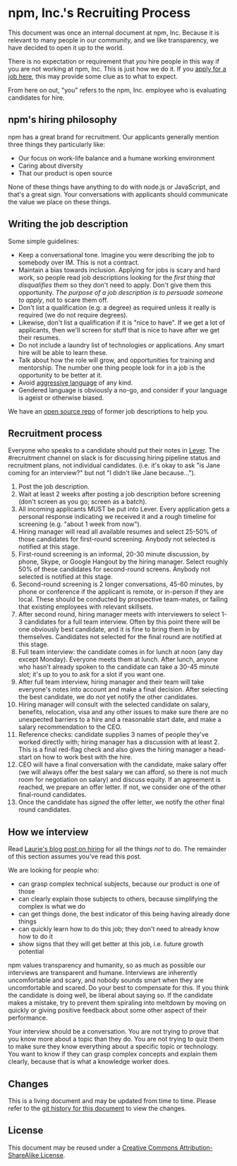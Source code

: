 # npm, Inc.'s Recruiting Process

This document was once an internal document at npm, Inc.  Because it
is relevant to many people in our community, and we like transparency,
we have decided to open it up to the world.

There is no expectation or requirement that *you* hire people in this
way if you are not working at npm, Inc.  This is just how we do it.
If you [apply for a job here](https://www.npmjs.com/jobs), this may
provide some clue as to what to expect.

From here on out, "you" refers to the npm, Inc. employee who is
evaluating candidates for hire.

## npm's hiring philosophy

npm has a great brand for recruitment. Our applicants generally
mention three things they particularly like:

- Our focus on work-life balance and a humane working environment
- Caring about diversity
- That our product is open source

None of these things have anything to do with node.js or JavaScript,
and that's a great sign. Your conversations with applicants should
communicate the value we place on these things.

## Writing the job description

Some simple guidelines:

- Keep a conversational tone. Imagine you were describing the job to
  somebody over IM. This is not a contract.
- Maintain a bias towards inclusion. Applying for jobs is scary and
  hard work, so people read job descriptions looking for the *first
  thing that disqualifies them* so they don't need to apply. Don't
  give them this opportunity. *The purpose of a job description is to
  persuade someone to apply*, not to scare them off.
- Don't list a qualification (e.g. a degree) as required unless it
  really is required (we do not require degrees).
- Likewise, don't list a qualification if it is "nice to have". If we
  get a lot of applicants, then we'll screen for stuff that is nice to
  have after we get their resumes.
- Do not include a laundry list of technologies or applications. Any
  smart hire will be able to learn these.
- Talk about how the role will grow, and opportunities for training
  and mentorship. The number one thing people look for in a job is the
  opportunity to be better at it.
- Avoid [aggressive
  language](https://storify.com/kissane/job-listings-that-don-t-alienate)
  of any kind.
- Gendered language is obviously a no-go, and consider if your
  language is ageist or otherwise biased.

We have an [open source repo](https://github.com/npm/jobs) of former
job descriptions to help you.

## Recruitment process

Everyone who speaks to a candidate should put their notes in
[Lever](https://hire.lever.co/). The #recruitment channel on slack is
for discussing hiring pipeline status and recruitment plans, not
individual candidates. (i.e. it's okay to ask "is Jane coming for an
interview?" but not "I didn't like Jane because...").

1. Post the job description.
2. Wait at least 2 weeks after posting a job description before
   screening (don't screen as you go; screen as a batch).
3. All incoming applicants MUST be put into Lever. Every application
   gets a personal response indicating we received it and a rough
   timeline for screening (e.g. "about 1 week from now").
4. Hiring manager will read all available resumes and select 25-50% of
   those candidates for first-round screening. Anybody not selected is
   notified at this stage.
5. First-round screening is an informal, 20-30 minute discussion, by
   phone, Skype, or Google Hangout by the hiring manager. Select
   roughly 50% of these candidates for second-round screens. Anybody
   not selected is notified at this stage.
6. Second-round screening is 2 longer conversations, 45-60 minutes, by
   phone or conference if the applicant is remote, or in-person if
   they are local. These should be conducted by prospective
   team-mates, or failing that existing employees with relevant
   skillsets.
7. After second round, hiring manager meets with interviewers to
   select 1-3 candidates for a full team interview. Often by this
   point there will be one obviously best candidate, and it is fine to
   bring them in by themselves. Candidates not selected for the final
   round are notified at this stage.
8. Full team interview: the candidate comes in for lunch at noon (any
   day except Monday). Everyone meets them at lunch. After lunch,
   anyone who hasn't already spoken to the candidate can take a 30-45
   minute slot; it's up to you to ask for a slot if you want one.
9. After full team interview, hiring manager and their team will take
   everyone's notes into account and make a final decision. After
   selecting the best candidate, we do *not* yet notify the other
   candidates.
10. Hiring manager will consult with the selected candidate on salary,
   benefits, relocation, visa and any other issues to make sure there
   are no unexpected barriers to a hire and a reasonable start date,
   and make a salary recommendation to the CEO.
11. Reference checks: candidate supplies 3 names of people they've
    worked directly with; hiring manager has a discussion with at
    least 2. This is a final red-flag check and also gives the hiring
    manager a head-start on how to work best with the hire.
12. CEO will have a final conversation with the candidate, make salary
    offer (we will always offer the best salary we can afford, so
    there is not much room for negotiation on salary) and discuss
    equity. If an agreement is reached, we prepare an offer letter. If
    not, we consider one of the other final-round candidates.
13. Once the candidate has *signed* the offer letter, we notify the
    other final round candidates.

## How we interview

Read [Laurie's blog post on
hiring](http://seldo.com/weblog/2014/08/26/you_suck_at_technical_interviews)
for all the things *not* to do. The remainder of this section assumes
you've read this post.

We are looking for people who:

- can grasp complex technical subjects, because our product is one of
  those
- can clearly explain those subjects to others, because simplifying
  the complex is what we do
- can get things done, the best indicator of this being having already
  done things
- can quickly learn how to do this job; they don't need to already
  know how to do it
- show signs that they will get better at this job, i.e. future growth
  potential

npm values transparency and humanity, so as much as possible our
interviews are transparent and humane. Interviews are inherently
uncomfortable and scary, and nobody sounds smart when they are
uncomfortable and scared. Do your best to compensate for this. If you
think the candidate is doing well, be liberal about saying so. If the
candidate makes a mistake, try to prevent them spiraling into
meltdown by moving on quickly or giving positive feedback about some
other aspect of their performance.

Your interview should be a conversation. You are not trying to prove
that you know more about a topic than they do. You are not trying to
quiz them to make sure they know everything about a specific topic or
technology. You want to know if they can grasp complex concepts and
explain them clearly, because that is what a knowledge worker does.

## Changes

This is a living document and may be updated from time to time.
Please refer to the [git history for this
document](https://github.com/npm/policies/commits/master/recruiting-process.md)
to view the changes.

## License

This document may be reused under a [Creative Commons
Attribution-ShareAlike
License](https://creativecommons.org/licenses/by-sa/4.0/).
